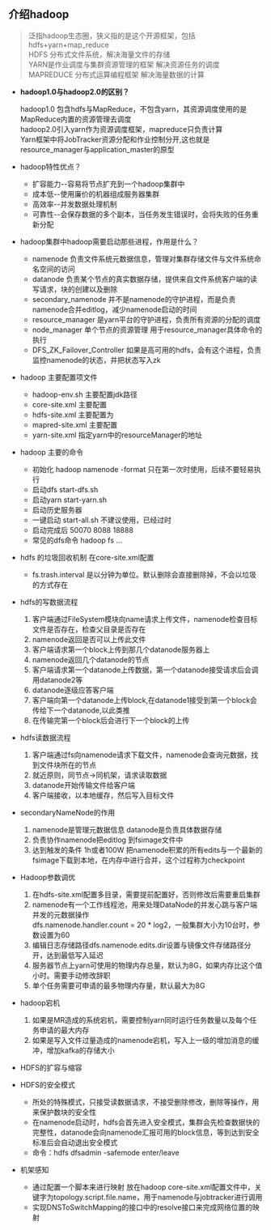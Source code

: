 ## 介绍hadoop
  > 泛指hadoop生态圈，狭义指的是这个开源框架，包括hdfs+yarn+map_reduce  
  > HDFS 分布式文件系统，解决海量文件的存储  
  > YARN是作业调度与集群资源管理的框架 解决资源任务的调度  
  > MAPREDUCE 分布式运算编程框架 解决海量数据的计算  
  - **hadoop1.0与hadoop2.0的区别？**

     hadoop1.0 包含hdfs与MapReduce，不包含yarn，其资源调度使用的是MapReduce内置的资源管理去调度  
     hadoop2.0引入yarn作为资源调度框架，mapreduce只负责计算  
     Yarn框架中将JobTracker资源分配和作业控制分开,这也就是resource_manager与application_master的原型  
     
  - hadoop特性优点？
    - 扩容能力--容易将节点扩充到一个hadoop集群中
    - 成本低--使用廉价的机器组成服务器集群
    - 高效率--并发数据处理机制
    - 可靠性--会保存数据的多个副本，当任务发生错误时，会将失败的任务重新分配
  - hadoop集群中hadoop需要启动那些进程，作用是什么？
    - namenode 负责文件系统元数据信息，管理对集群存储文件与文件系统命名空间的访问
    - datanode  负责某个节点的真实数据存储，提供来自文件系统客户端的读写请求，块的创建以及删除
    - secondary_namenode  并不是namenode的守护进程，而是负责namenode合并editlog，减少namenode启动的时间
    - resource_manager 是yarn平台的守护进程，负责所有资源的分配的调度
    - node_manager 单个节点的资源管理 用于resource_manager具体命令的执行
    - DFS_ZK_Failover_Controller 如果是高可用的hdfs，会有这个进程，负责监控namenode的状态，并把状态写入zk
  - hadoop 主要配置项文件
    - hadoop-env.sh  主要配置jdk路径
    - core-site.xml  主要配置
    - hdfs-site.xml  主要配置为
    - mapred-site.xml  主要配置
    - yarn-site.xml  指定yarn中的resourceManager的地址
  - hadoop 主要的命令
    - 初始化 hadoop namenode -format  只在第一次时使用，后续不要轻易执行
    - 启动dfs start-dfs.sh
    - 启动yarn start-yarn.sh
    - 启动历史服务器 
    - 一键启动  start-all.sh 不建议使用，已经过时
    - 启动完成后 50070 8088 18888
    - 常见的dfs命令  hadoop fs ...
  - hdfs 的垃圾回收机制 在core-site.xml配置
    - fs.trash.interval 是以分钟为单位。默认删除会直接删除掉，不会以垃圾的方式存在 
  - hdfs的写数据流程
    1. 客户端通过FileSystem模块向name请求上传文件，namenode检查目标文件是否存在，检查父目录是否存在
    2. namenode返回是否可以上传此文件
    3. 客户端请求第一个block上传到那几个datanode服务器上
    4. namenode返回几个datanode的节点
    5. 客户端请求第一个datanode上传数据，第一个datanode接受请求后会调用datanode2等
    6. datanode逐级应答客户端
    7. 客户端向第一个datanode上传block,在datanode1接受到第一个block会传给下一个datanode,以此类推
    8. 在传输完第一个block后会进行下一个block的上传
  - hdfs读数据流程
    1. 客户端通过fs向namenode请求下载文件，namenode会查询元数据，找到文件块所在的节点
    2. 就近原则，同节点->同机架，请求读取数据
    3. datanode开始传输文件给客户端
    4. 客户端接收，以本地缓存，然后写入目标文件
  - secondaryNameNode的作用
    1. namenode是管理元数据信息 datanode是负责具体数据存储
    2. 负责协作namenode把editlog 到fsimage文件中
    3. 达到触发的条件  1h或者100W 把namenode积累的所有edits与一个最新的fsimage下载到本地，在内存中进行合并，这个过程称为checkpoint
  - Hadoop参数调优
    1. 在hdfs-site.xml配置多目录，需要提前配置好，否则修改后需要重启集群
    2. namenode有一个工作线程池，用来处理DataNode的并发心跳与客户端并发的元数据操作  
       dfs.namenode.handler.count = 20 * log2，一般集群大小为10台时，参数设置为60  
    3. 编辑日志存储路径dfs.namenode.edits.dir设置与镜像文件存储路径分开，达到最低写入延迟
    4. 服务器节点上yarn可使用的物理内存总量，默认为8G，如果内存比这个值小时。需要手动修改辞职
    5. 单个任务需要可申请的最多物理内存量，默认最大为8G
  - hadoop宕机
    1. 如果是MR造成的系统宕机，需要控制yarn同时运行任务数量以及每个任务申请的最大内存
    2. 如果是写入文件过量造成的namenode宕机，写入上一级的增加消息的缓冲，增加kafka的存储大小
  - HDFS的扩容与缩容
  - HDFS的安全模式
    - 所处的特殊模式，只接受读数据请求，不接受删除修改，删除等操作，用来保护数块的安全性
    - 在namenode启动时，hdfs会首先进入安全模式，集群会先检查数据快的完整性，datanode会向namenode汇报可用的block信息，等到达到安全标准后会自动退出安全模式
    - 命令：hdfs dfsadmin -safemode enter/leave
  - 机架感知
    - 通过配置一个脚本来进行映射  放在hadoop core-site.xml配置文件中，关键字为topology.script.file.name，用于namenode与jobtracker进行调用
    - 实现DNSToSwitchMapping的接口中的resolve接口来完成网络位置的映射
